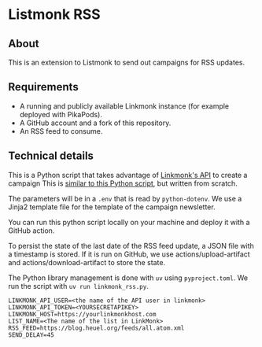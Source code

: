 # Listmonk RSS

## About

This is an extension to Listmonk to send out campaigns for RSS updates. 

## Requirements

- A running and publicly available Linkmonk instance (for example deployed with
  PikaPods).
- A GitHub account and a fork of this repository.
- An RSS feed to consume. 

## Technical details

This is a Python script that takes advantage of [Linkmonk's
API](https://listmonk.app/docs/apis/apis) to create a campaign This is [similar
to this Python
script](https://github.com/ElliotKillick/rss2newsletter/blob/main/rss2newsletter),
but written from scratch.

The parameters will be in a `.env` that is read by `python-dotenv`. 
We use a Jinja2 template file for the template of the campaign newsletter.

You can run this python script locally on your machine and deploy it with a
GitHub action. 

To persist the state of the last date of the RSS feed update, a JSON file with
a timestamp is stored. If it is run on GitHub, we use actions/upload-artifact
and actions/download-artifact to store the state.

The Python library management is done with `uv` using `pyproject.toml`. We run
the script with `uv run linkmonk_rss.py`. 

```
LINKMONK_API_USER=<the name of the API user in linkmonk>
LINKMONK_API_TOKEN=<YOURSECRETAPIKEY>
LINKMONK_HOST=https://yourlinkmonkhost.com
LIST_NAME=<The name of the list in LinkMonk>
RSS_FEED=https://blog.heuel.org/feeds/all.atom.xml
SEND_DELAY=45
```


